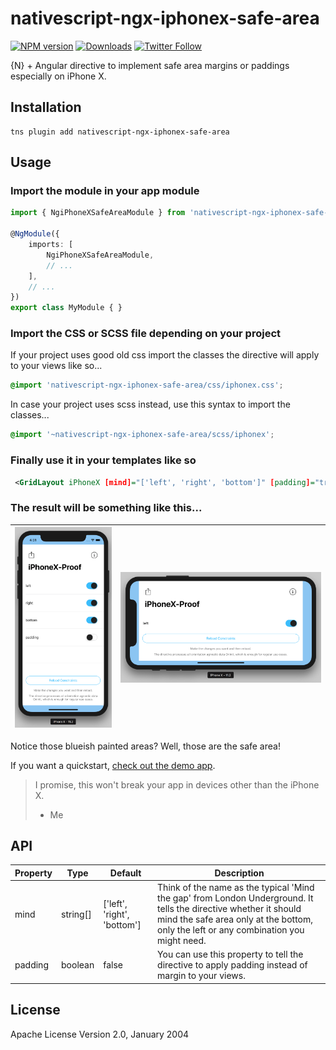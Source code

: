 # nativescript-ngx-iphonex-safe-area

[![NPM version][npm-image]][npm-url]
[![Downloads][downloads-image]][npm-url]
[![Twitter Follow][twitter-image]][twitter-url]

[npm-image]:http://img.shields.io/npm/v/nativescript-ngx-iphonex-safe-area.svg
[npm-url]:https://npmjs.org/package/nativescript-ngx-iphonex-safe-area
[downloads-image]:http://img.shields.io/npm/dm/nativescript-ngx-iphonex-safe-area.svg
[twitter-image]:https://img.shields.io/twitter/follow/xmr_nkr.svg?style=social&label=Follow%20me
[twitter-url]:https://twitter.com/xmr_nkr

{N} + Angular directive to implement safe area margins or paddings especially on iPhone X.

## Installation

```
tns plugin add nativescript-ngx-iphonex-safe-area
```

## Usage 

### Import the module in your app module

```typescript
import { NgiPhoneXSafeAreaModule } from 'nativescript-ngx-iphonex-safe-area';

@NgModule({
    imports: [
        NgiPhoneXSafeAreaModule,
        // ...
    ],
    // ...
})
export class MyModule { }
```

### Import the CSS or SCSS file depending on your project

If your project uses good old css import the classes the directive will apply to your views like so...

```css
@import 'nativescript-ngx-iphonex-safe-area/css/iphonex.css';
```

In case your project uses scss instead, use this syntax to import the classes...

```scss
@import '~nativescript-ngx-iphonex-safe-area/scss/iphonex';
```

### Finally use it in your templates like so

```xml
 <GridLayout iPhoneX [mind]="['left', 'right', 'bottom']" [padding]="true"></GridLayout>
```

### The result will be something like this...

| ![Screenshot portrait](demo/app/assets/screenshot-portrait.png) | ![Screenshot landscape](demo/app/assets/screenshot-landscape.png) |
| --- | --- |

Notice those blueish painted areas? Well, those are the safe area!

If you want a quickstart, [check out the demo app](https://github.com/mrnkr/nativescript-ngx-iphonex-safe-area/tree/master/demo).

> I promise, this won't break your app in devices other than the iPhone X.
> - Me

## API
    
| Property | Type | Default | Description |
| --- | --- | --- | --- |
| mind | string[] | ['left', 'right', 'bottom'] | Think of the name as the typical 'Mind the gap' from London Underground. It tells the directive whether it should mind the safe area only at the bottom, only the left or any combination you might need. |
| padding | boolean | false | You can use this property to tell the directive to apply padding instead of margin to your views. |


## License

Apache License Version 2.0, January 2004